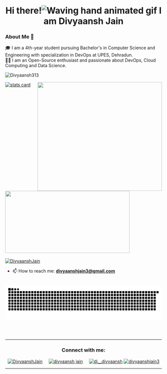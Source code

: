 <!--
**Divyaansh313/Divyaansh313** is a ✨ _special_ ✨ repository because its `README.md` (this file) appears on your GitHub profile.

Here are some ideas to get you started:

- 🔭 I’m currently working on ...
- 🌱 I’m currently learning ...
- 👯 I’m looking to collaborate on ...
- 🤔 I’m looking for help with ...
- 💬 Ask me about ...
- 📫 How to reach me: ...
- 😄 Pronouns: ...
- ⚡ Fun fact: ...
-->
<h1 align="center">Hi there!<img src="https://raw.githubusercontent.com/nixin72/nixin72/master/wave.gif" 
         alt="Waving hand animated gif"
         height="45"
         width="45" /> I am Divyaansh Jain </h1>

### About Me 🚀

🎓 I am a 4th-year student pursuing Bachelor's in Computer Science and Engineering with specialization in DevOps at UPES, Dehradun.  </br>
👨‍💻 I am an Open-Source enthusiast and passionate about DevOps, Cloud Computing and Data Science.  </br>

<p align="left"> <img src="https://komarev.com/ghpvc/?username=Divyaansh313&label=Profile%20views&color=0e75b6&style=flat" alt="Divyaansh313" /> </p>
<p>
<a align= "center" href="https://github.com/Divyaansh313">
<img alt= "stats card" height="200px" width="400" src="https://github-readme-streak-stats.herokuapp.com/?user=Divyaansh313&theme=radical">
<img align="right" height="350" width="400" src="https://cdn.dribbble.com/users/1714010/screenshots/10822383/media/ea98dfbdc8c2a056427061871bb42edc.gif" /> </a>
</p>
<img height="200px" width="400" src="https://github-readme-stats.vercel.app/api?username=Divyaansh313&count_private=true&theme=radical&show_icons=true" />

<p align="left"> <a href="https://twitter.com/DivyaanshJain" target="blank"><img src="https://img.shields.io/twitter/follow/DivyaanshJain?logo=twitter&style=for-the-badge" alt="DivyaanshJain" /></a> </p>

- 📫 How to reach me: **divyaanshjain3@gmail.com**
<br><br>
<p align="center">
  <img src="https://github.com/Divyaansh313/Divyaansh313/raw/output/github-contribution-grid-snake.svg" alt="snake"></center>
</p>
<br><br>
<hr>

<h3 align="center">Connect with me:</h3>
<p align="center">
<a href="https://twitter.com/DivyaanshJain" target="blank"><img align="center" src="https://img.icons8.com/color/48/000000/twitter.png" alt="DivyaanshJain" height="50" width="50" /></a> &nbsp;&nbsp;&nbsp;
<a href="https://www.linkedin.com/in/divyaanshjain/" target="blank"><img align="center" src="https://img.icons8.com/color/48/000000/linkedin.png" alt="divyaansh jain" height="50" width="50" /></a>&nbsp;&nbsp;&nbsp;&nbsp;
<a href="https://instagram.com/dj__divyaansh" target="blank"><img align="center" src="https://img.icons8.com/color/48/000000/instagram-new.png" alt="dj__divyaansh" height="50" width="50" /></a>
<a href="https://divyaanshjain3.medium.com/" target="blank"><img align="center" src="https://img.icons8.com/color/48/000000/medium-monogram.png" alt="divyaanshjain3" height="50" width="50" /></a>
</p>

<hr>

